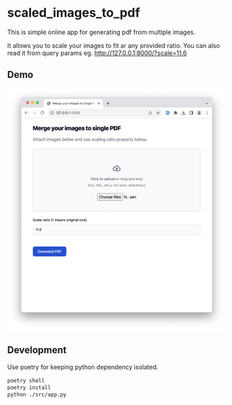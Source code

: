 # scaled_images_to_pdf

This is simple online app for generating pdf from multiple images.

It allows you to scale your images to fit ar any provided ratio. You can also read it from query params eg. http://127.0.0.1:8000/?scale=11.6

## Demo

![Scaled images to PDF screen](/demo.png)

## Development

Use poetry for keeping python dependency isolated.
```
poetry shell
poetry install
python ./src/app.py
```
